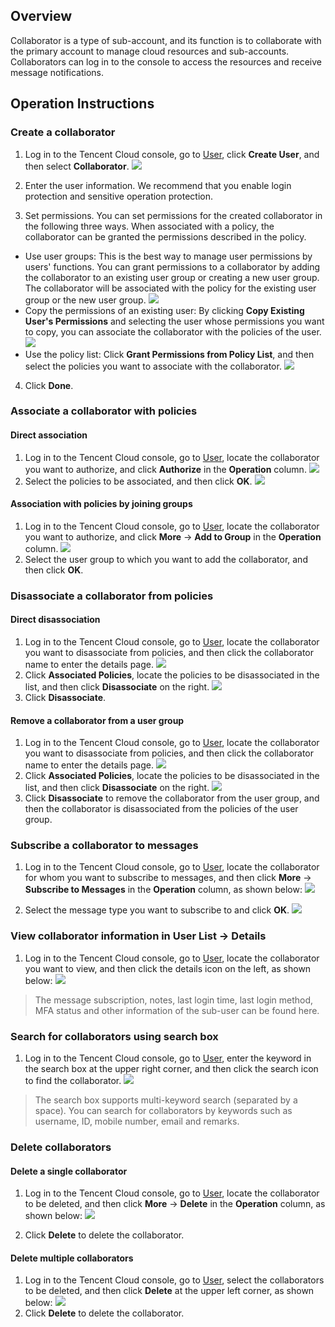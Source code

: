 ## Overview
Collaborator is a type of sub-account, and its function is to collaborate with the primary account to manage cloud resources and sub-accounts. Collaborators can log in to the console to access the resources and receive message notifications.

## Operation Instructions

### Create a collaborator

1. Log in to the Tencent Cloud console, go to [User](https://console.cloud.tencent.com/cam), click **Create User**, and then select **Collaborator**.
![](https://main.qcloudimg.com/raw/ac5cf81c6d781e7dca12b7efe234d092.png)

2. Enter the user information. We recommend that you enable login protection and sensitive operation protection.

3. Set permissions. You can set permissions for the created collaborator in the following three ways. When associated with a policy, the collaborator can be granted the permissions described in the policy.
 - Use user groups: This is the best way to manage user permissions by users' functions. You can grant permissions to a collaborator by adding the collaborator to an existing user group or creating a new user group. The collaborator will be associated with the policy for the existing user group or the new user group. 
 ![](https://main.qcloudimg.com/raw/4a6b738e3748aeecc50ed0623ecfd9eb.png)
 - Copy the permissions of an existing user: By clicking **Copy Existing User's Permissions** and selecting the user whose permissions you want to copy, you can associate the collaborator with the policies of the user.
 ![](https://main.qcloudimg.com/raw/908a5e4531f0b35b61f7d1db79638068.png)
 - Use the policy list: Click **Grant Permissions from Policy List**, and then select the policies you want to associate with the collaborator.
 ![](https://main.qcloudimg.com/raw/82fc1abeb724a84eba9855022fc69bfe.png)
 
4. Click **Done**.

### Associate a collaborator with policies

#### Direct association
1. Log in to the Tencent Cloud console, go to [User](https://console.cloud.tencent.com/cam), locate the collaborator you want to authorize, and click **Authorize** in the **Operation** column.
![](https://main.qcloudimg.com/raw/aa5e5efa2674742134ad0a100f43fc80.png)
2. Select the policies to be associated, and then click **OK**.
![](https://main.qcloudimg.com/raw/651a1c0e8181f64a34d597e2bcd48cdc.png)

#### Association with policies by joining groups
1. Log in to the Tencent Cloud console, go to [User](https://console.cloud.tencent.com/cam), locate the collaborator you want to authorize, and click **More** -> **Add to Group** in the **Operation** column.
![](https://main.qcloudimg.com/raw/34ba527220e06d8344cd9dc4dbdd0441.png)
2. Select the user group to which you want to add the collaborator, and then click **OK**.

### Disassociate a collaborator from policies 
#### Direct disassociation
1. Log in to the Tencent Cloud console, go to [User](https://console.cloud.tencent.com/cam), locate the collaborator you want to disassociate from policies, and then click the collaborator name to enter the details page.
![](https://main.qcloudimg.com/raw/2648266a7986476740ab2bef1006c091.png)
2. Click **Associated Policies**, locate the policies to be disassociated in the list, and then click **Disassociate** on the right.
![](https://main.qcloudimg.com/raw/70941b2c1281d828e7c5ca608ee462a3.png)
3. Click **Disassociate**.

#### Remove a collaborator from a user group
1. Log in to the Tencent Cloud console, go to [User](https://console.cloud.tencent.com/cam), locate the collaborator you want to disassociate from policies, and then click the collaborator name to enter the details page.
![](https://main.qcloudimg.com/raw/2648266a7986476740ab2bef1006c091.png)
2. Click **Associated Policies**, locate the policies to be disassociated in the list, and then click **Disassociate** on the right.
![](https://main.qcloudimg.com/raw/c1566f7e4b28fd1eef8e401afb2996dc.png)
3. Click **Disassociate** to remove the collaborator from the user group, and then the collaborator is disassociated from the policies of the user group.

### Subscribe a collaborator to messages
1. Log in to the Tencent Cloud console, go to [User](https://console.cloud.tencent.com/cam), locate the collaborator for whom you want to subscribe to messages, and then click **More** -> **Subscribe to Messages** in the **Operation** column, as shown below:
![](https://main.qcloudimg.com/raw/79139119ca274cea6f32148bad2c31df.png)

2. Select the message type you want to subscribe to and click **OK**.
![](https://main.qcloudimg.com/raw/c527d42e456bbf72034f038fc1bad31c.png)

### View collaborator information in **User List** -> **Details**

1. Log in to the Tencent Cloud console, go to [User](https://console.cloud.tencent.com/cam), locate the collaborator you want to view, and then click the details icon on the left, as shown below: ![](https://main.qcloudimg.com/raw/24cd11e8ea5094e390938b68736ec9f6.png)
>The message subscription, notes, last login time, last login method, MFA status and other information of the sub-user can be found here.

### Search for collaborators using search box
1. Log in to the Tencent Cloud console, go to [User](https://console.cloud.tencent.com/cam), enter the keyword in the search box at the upper right corner, and then click the search icon to find the collaborator. 
![](https://main.qcloudimg.com/raw/336d924fa1ed9fc07ecf4294a54729b8.png)
>The search box supports multi-keyword search (separated by a space). You can search for collaborators by keywords such as username, ID, mobile number, email and remarks.


### Delete collaborators
#### Delete a single collaborator
1. Log in to the Tencent Cloud console, go to [User](https://console.cloud.tencent.com/cam), locate the collaborator to be deleted, and then click **More** -> **Delete** in the **Operation** column, as shown below:
![](https://main.qcloudimg.com/raw/dc58ed07235b00038f049d22b2bec191.png)

2. Click **Delete** to delete the collaborator.

#### Delete multiple collaborators
1. Log in to the Tencent Cloud console, go to [User](https://console.cloud.tencent.com/cam), select the collaborators to be deleted, and then click **Delete** at the upper left corner, as shown below:
![](https://main.qcloudimg.com/raw/a274a4888c8e7c00cda091538445ec54.png)
2. Click **Delete** to delete the collaborator.


